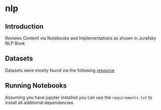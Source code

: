 # nlp

## Introduction
Reviews Content via Notebooks and Implementations as shown in Jurafsky NLP Book

## Datasets

Datasets were mostly found via the following [resource](https://github.com/niderhoff/nlp-datasets)

## Running Notebooks

Assuming you have jupyter installed you can use the `requirements.txt` to install all additional dependencies.
